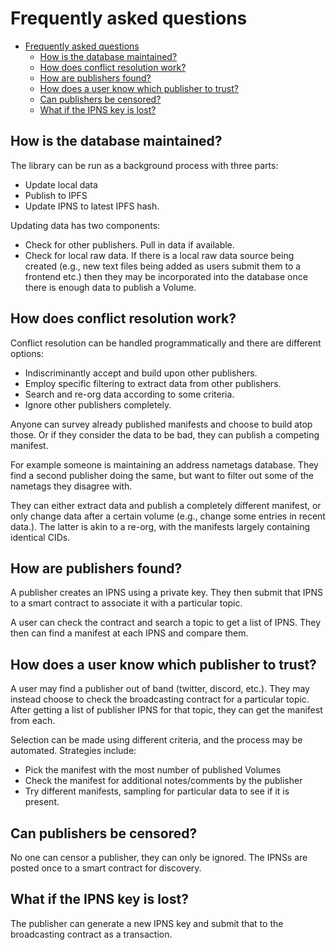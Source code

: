# Frequently asked questions

- [Frequently asked questions](#frequently-asked-questions)
  - [How is the database maintained?](#how-is-the-database-maintained)
  - [How does conflict resolution work?](#how-does-conflict-resolution-work)
  - [How are publishers found?](#how-are-publishers-found)
  - [How does a user know which publisher to trust?](#how-does-a-user-know-which-publisher-to-trust)
  - [Can publishers be censored?](#can-publishers-be-censored)
  - [What if the IPNS key is lost?](#what-if-the-ipns-key-is-lost)


## How is the database maintained?

The library can be run as a background process with three parts:

- Update local data
- Publish to IPFS
- Update IPNS to latest IPFS hash.

Updating data has two components:

- Check for other publishers. Pull in data if available.
- Check for local raw data. If there is a local raw data source
being created (e.g., new text files being added as users submit them to a frontend etc.)
then they may be incorporated into the database once there is enough data to publish
a Volume.

## How does conflict resolution work?

Conflict resolution can be handled programmatically and there are different options:

- Indiscriminantly accept and build upon other publishers.
- Employ specific filtering to extract data from other publishers.
- Search and re-org data according to some criteria.
- Ignore other publishers completely.

Anyone can survey already published manifests and choose to build atop those.
Or if they consider the data to be bad, they can publish a competing manifest.

For example someone is maintaining an address nametags database. They find a second
publisher doing the same, but want to filter out some of the nametags they disagree with.

They can either extract data and publish a completely different manifest, or only change
data after a certain volume (e.g., change some entries in recent data.). The latter is akin
to a re-org, with the manifests largely containing identical CIDs.

## How are publishers found?

A publisher creates an IPNS using a private key. They then submit that IPNS to a smart contract
to associate it with a particular topic.

A user can check the contract and search a topic to get a list of IPNS. They then can find a
manifest at each IPNS and compare them.

## How does a user know which publisher to trust?

A user may find a publisher out of band (twitter, discord, etc.). They may instead choose
to check the broadcasting contract for a particular topic. After getting a list of publisher IPNS
for that topic, they can get the manifest from each.

Selection can be made using different criteria, and the process may be automated. Strategies include:
- Pick the manifest with the most number of published Volumes
- Check the manifest for additional notes/comments by the publisher
- Try different manifests, sampling for particular data to see if it is present.

## Can publishers be censored?

No one can censor a publisher, they can only be ignored. The IPNSs are posted once to a smart contract for discovery.

## What if the IPNS key is lost?

The publisher can generate a new IPNS key and submit that to the broadcasting contract as a transaction.